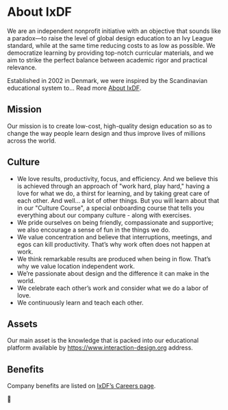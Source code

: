 # About IxDF

We are an independent nonprofit initiative with an objective that sounds like a paradox—to raise the level of global
design education to an Ivy League standard, while at the same time reducing costs to as low as possible.
We democratize learning by providing top-notch curricular materials, and we aim to strike the perfect balance between
academic rigor and practical relevance.

Established in 2002 in Denmark, we were inspired by the Scandinavian educational system to... Read more [About IxDF](https://www.interaction-design.org/about).

## Mission

Our mission is to create low-cost, high-quality design education so as to change the way people learn design and thus improve lives of millions across the world.

## Culture

-   We love results, productivity, focus, and efficiency. And we believe this is achieved through an approach of "work hard, play hard," having a love for what we do, a thirst for learning, and by taking great care of each other. And well... a lot of other things. But you will learn about that in our "Culture Course", a special onboarding course that tells you everything about our company culture - along with exercises.
-   We pride ourselves on being friendly, compassionate and supportive; we also encourage a sense of fun in the things we do.
-   We value concentration and believe that interruptions, meetings, and egos can kill productivity. That’s why work often does not happen at work.
-   We think remarkable results are produced when being in flow. That’s why we value location independent work.
-   We’re passionate about design and the difference it can make in the world.
-   We celebrate each other’s work and consider what we do a labor of love.
-   We continuously learn and teach each other.

## Assets

Our main asset is the knowledge that is packed into our educational platform available by https://www.interaction-design.org address.

## Benefits

Company benefits are listed on [IxDF’s Careers page](https://www.interaction-design.org/about/careers#benefits).

🦄
